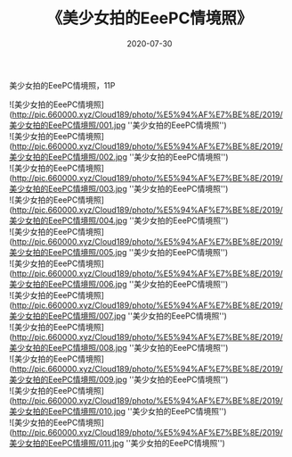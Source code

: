 ﻿---
layout: post
title:  《美少女拍的EeePC情境照》
date:   2020-07-30
img: http://pic.660000.xyz/Cloud189/photo/%E5%94%AF%E7%BE%8E/2019/美少女拍的EeePC情境照/000.jpg
categories: [美女, 清纯, 唯美]
---

美少女拍的EeePC情境照，11P

![美少女拍的EeePC情境照](http://pic.660000.xyz/Cloud189/photo/%E5%94%AF%E7%BE%8E/2019/美少女拍的EeePC情境照/001.jpg ''美少女拍的EeePC情境照'') <br>
![美少女拍的EeePC情境照](http://pic.660000.xyz/Cloud189/photo/%E5%94%AF%E7%BE%8E/2019/美少女拍的EeePC情境照/002.jpg ''美少女拍的EeePC情境照'') <br>
![美少女拍的EeePC情境照](http://pic.660000.xyz/Cloud189/photo/%E5%94%AF%E7%BE%8E/2019/美少女拍的EeePC情境照/003.jpg ''美少女拍的EeePC情境照'') <br>
![美少女拍的EeePC情境照](http://pic.660000.xyz/Cloud189/photo/%E5%94%AF%E7%BE%8E/2019/美少女拍的EeePC情境照/004.jpg ''美少女拍的EeePC情境照'') <br>
![美少女拍的EeePC情境照](http://pic.660000.xyz/Cloud189/photo/%E5%94%AF%E7%BE%8E/2019/美少女拍的EeePC情境照/005.jpg ''美少女拍的EeePC情境照'') <br>
![美少女拍的EeePC情境照](http://pic.660000.xyz/Cloud189/photo/%E5%94%AF%E7%BE%8E/2019/美少女拍的EeePC情境照/006.jpg ''美少女拍的EeePC情境照'') <br>
![美少女拍的EeePC情境照](http://pic.660000.xyz/Cloud189/photo/%E5%94%AF%E7%BE%8E/2019/美少女拍的EeePC情境照/007.jpg ''美少女拍的EeePC情境照'') <br>
![美少女拍的EeePC情境照](http://pic.660000.xyz/Cloud189/photo/%E5%94%AF%E7%BE%8E/2019/美少女拍的EeePC情境照/008.jpg ''美少女拍的EeePC情境照'') <br>
![美少女拍的EeePC情境照](http://pic.660000.xyz/Cloud189/photo/%E5%94%AF%E7%BE%8E/2019/美少女拍的EeePC情境照/009.jpg ''美少女拍的EeePC情境照'') <br>
![美少女拍的EeePC情境照](http://pic.660000.xyz/Cloud189/photo/%E5%94%AF%E7%BE%8E/2019/美少女拍的EeePC情境照/010.jpg ''美少女拍的EeePC情境照'') <br>
![美少女拍的EeePC情境照](http://pic.660000.xyz/Cloud189/photo/%E5%94%AF%E7%BE%8E/2019/美少女拍的EeePC情境照/011.jpg ''美少女拍的EeePC情境照'') <br>
